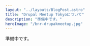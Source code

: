 ```yaml
---
layout: "../layouts/BlogPost.astro"
title: "Drupal Meetup Tokyoについて"
description: "準備中です。"
heroImage: "/bnr-drupakmeetup.jpg"
---
```


準備中です。
